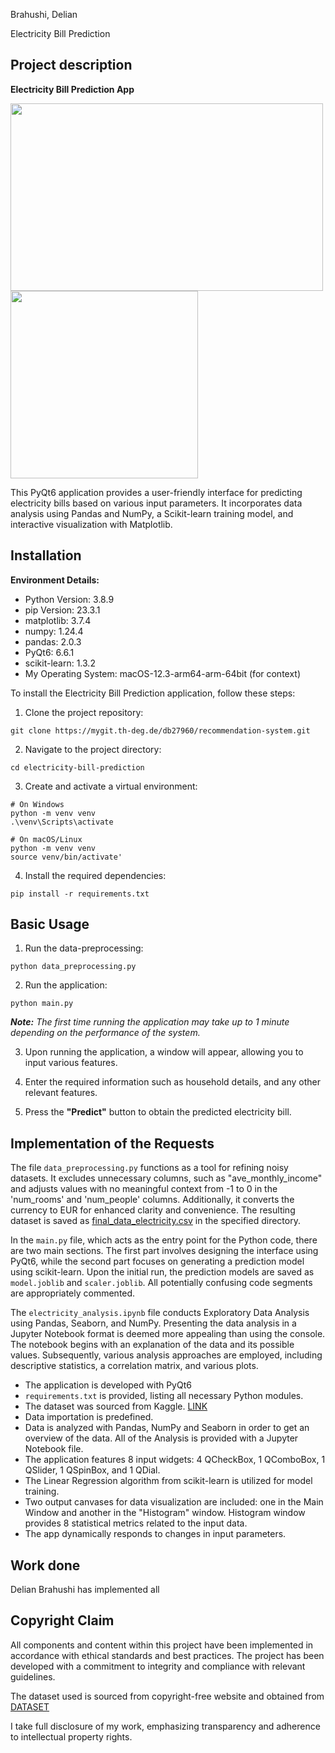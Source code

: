 Brahushi, Delian

 Electricity Bill Prediction

## Project description



**Electricity Bill Prediction App**

<img src="https://i.imgur.com/nPvOiGn.png" width="500" height="300" />
<img src="https://i.imgur.com/opb2sNk.png" width="300" height="300" />

This PyQt6 application provides a user-friendly interface for predicting electricity bills based on various input parameters. It incorporates data analysis using Pandas and NumPy, a Scikit-learn training model, and interactive visualization with Matplotlib.


## Installation

**Environment Details:**

- Python Version: 3.8.9
- pip Version: 23.3.1
- matplotlib: 3.7.4
- numpy: 1.24.4
- pandas: 2.0.3
- PyQt6: 6.6.1
- scikit-learn: 1.3.2
- My Operating System: macOS-12.3-arm64-arm-64bit (for context)

To install the Electricity Bill Prediction application, follow these steps:

1. Clone the project repository: 

`git clone https://mygit.th-deg.de/db27960/recommendation-system.git`

2. Navigate to the project directory:

 `cd electricity-bill-prediction`

3. Create and activate a virtual environment:

```
# On Windows
python -m venv venv
.\venv\Scripts\activate

# On macOS/Linux
python -m venv venv
source venv/bin/activate'
```
4. Install the required dependencies:

`pip install -r requirements.txt`


## Basic Usage

1. Run the data-preprocessing:

`python data_preprocessing.py`

2. Run the application:

`python main.py`

_**Note:**_ _The first time running the application may take up to 1 minute depending on the performance of the system._

3. Upon running the application, a window will appear, allowing you to input various features.

4. Enter the required information such as household details, and any other relevant features.

5. Press the **"Predict"** button to obtain the predicted electricity bill.



## Implementation of the Requests

The file `data_preprocessing.py` functions as a tool for refining noisy datasets. It excludes unnecessary columns, such as "ave_monthly_income" and adjusts values with no meaningful context from -1 to 0 in the 'num_rooms' and 'num_people' columns. Additionally, it converts the currency to EUR for enhanced clarity and convenience. The resulting dataset is saved as [final_data_electricity.csv](url) in the specified directory.

In the `main.py` file, which acts as the entry point for the Python code, there are two main sections. The first part involves designing the interface using PyQt6, while the second part focuses on generating a prediction model using scikit-learn. Upon the initial run, the prediction models are saved as `model.joblib` and `scaler.joblib`. All potentially confusing code segments are appropriately commented.

The `electricity_analysis.ipynb` file conducts Exploratory Data Analysis using Pandas, Seaborn, and NumPy. Presenting the data analysis in a Jupyter Notebook format is deemed more appealing than using the console. The notebook begins with an explanation of the data and its possible values. Subsequently, various analysis approaches are employed, including descriptive statistics, a correlation matrix, and various plots.


- The application is developed with PyQt6
- `requirements.txt` is provided, listing all necessary Python modules.
- The dataset was sourced from Kaggle. [LINK](https://www.kaggle.com/datasets/gireeshs/household-monthly-electricity-bill?select=Household+energy+bill+data.csv)
- Data importation is predefined.
- Data is analyzed with Pandas, NumPy and Seaborn in order to get an overview of the data. All of the Analysis is provided with a Jupyter Notebook file.
- The application features 8 input widgets: 4 QCheckBox, 1 QComboBox, 1 QSlider, 1 QSpinBox, and 1 QDial.
- The Linear Regression algorithm from scikit-learn is utilized for model training.
- Two output canvases for data visualization are included: one in the Main Window and another in the "Histogram" window. Histogram window provides 8 statistical metrics related to the input data.
- The app dynamically responds to changes in input parameters.




## Work done

Delian Brahushi has implemented all

## Copyright Claim

All components and content within this project have been implemented in accordance with ethical standards and best practices. The project has been developed with a commitment to integrity and compliance with relevant guidelines.

The dataset used is sourced from copyright-free website and obtained from [DATASET](https://www.kaggle.com/datasets/gireeshs/household-monthly-electricity-bill?select=Household+energy+bill+data.csv)

I take full disclosure of my work, emphasizing transparency and adherence to intellectual property rights.




